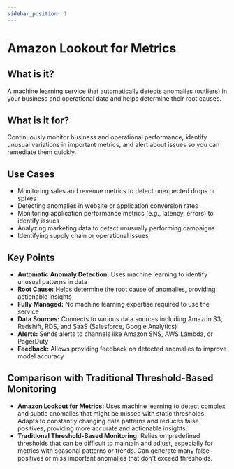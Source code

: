 ```yaml
---
sidebar_position: 1
---
```


# Amazon Lookout for Metrics

## What is it?
A machine learning service that automatically detects anomalies (outliers) in your business and operational data and helps determine their root causes.

## What is it for?
Continuously monitor business and operational performance, identify unusual variations in important metrics, and alert about issues so you can remediate them quickly.

## Use Cases
- Monitoring sales and revenue metrics to detect unexpected drops or spikes
- Detecting anomalies in website or application conversion rates
- Monitoring application performance metrics (e.g., latency, errors) to identify issues
- Analyzing marketing data to detect unusually performing campaigns
- Identifying supply chain or operational issues

## Key Points
- **Automatic Anomaly Detection:** Uses machine learning to identify unusual patterns in data
- **Root Cause:** Helps determine the root cause of anomalies, providing actionable insights
- **Fully Managed:** No machine learning expertise required to use the service
- **Data Sources:** Connects to various data sources including Amazon S3, Redshift, RDS, and SaaS (Salesforce, Google Analytics)
- **Alerts:** Sends alerts to channels like Amazon SNS, AWS Lambda, or PagerDuty
- **Feedback:** Allows providing feedback on detected anomalies to improve model accuracy

## Comparison with Traditional Threshold-Based Monitoring
- **Amazon Lookout for Metrics:** Uses machine learning to detect complex and subtle anomalies that might be missed with static thresholds. Adapts to constantly changing data patterns and reduces false positives, providing more accurate and actionable insights.
- **Traditional Threshold-Based Monitoring:** Relies on predefined thresholds that can be difficult to maintain and adjust, especially for metrics with seasonal patterns or trends. Can generate many false positives or miss important anomalies that don't exceed thresholds. 